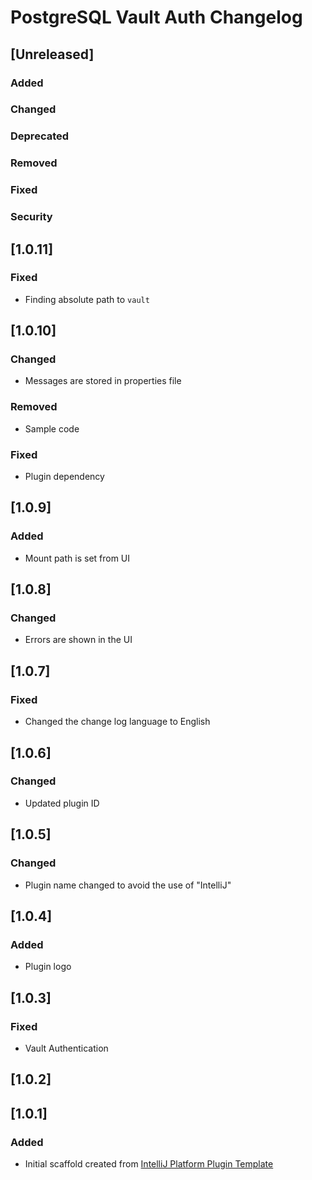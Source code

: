 <!-- Keep a Changelog guide -> https://keepachangelog.com -->

# PostgreSQL Vault Auth Changelog

## [Unreleased]
### Added

### Changed

### Deprecated

### Removed

### Fixed

### Security
## [1.0.11]
### Fixed
- Finding absolute path to `vault`
## [1.0.10]
### Changed
- Messages are stored in properties file

### Removed
- Sample code

### Fixed
- Plugin dependency 

## [1.0.9]
### Added
- Mount path is set from UI

## [1.0.8]
### Changed
- Errors are shown in the UI

## [1.0.7]

### Fixed
- Changed the change log language to English

## [1.0.6]

### Changed
- Updated plugin ID

## [1.0.5]

### Changed
- Plugin name changed to avoid the use of "IntelliJ"

## [1.0.4]
### Added
- Plugin logo

## [1.0.3]
### Fixed
- Vault Authentication

## [1.0.2]

## [1.0.1]
### Added
- Initial scaffold created from [IntelliJ Platform Plugin Template](https://github.com/JetBrains/intellij-platform-plugin-template)
